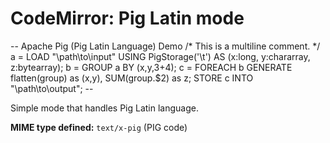 CodeMirror: Pig Latin mode
==========================

-- Apache Pig (Pig Latin Language) Demo /\* This is a multiline comment. \*/ a = LOAD "\\path\\to\\input" USING PigStorage('\\t') AS (x:long, y:chararray, z:bytearray); b = GROUP a BY (x,y,3+4); c = FOREACH b GENERATE flatten(group) as (x,y), SUM(group.$2) as z; STORE c INTO "\\path\\to\\output"; --

Simple mode that handles Pig Latin language.

**MIME type defined:** `text/x-pig` (PIG code)

